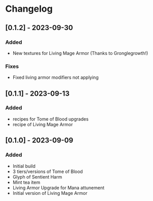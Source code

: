 # Changelog

## [0.1.2] - 2023-09-30

### Added

- New textures for Living Mage Armor (Thanks to Gronglegrowth!)

### Fixes

- Fixed living armor modifiers not applying

## [0.1.1] - 2023-09-13

### Added

- recipes for Tome of Blood upgrades
- recipe of Living Mage Armor


## [0.1.0] - 2023-09-09

### Added

- Initial build
- 3 tiers/versions of Tome of Blood
- Glyph of Sentient Harm
- Mint tea item
- Living Armor Upgrade for Mana attunement
- Initial version of Living Mage Armor